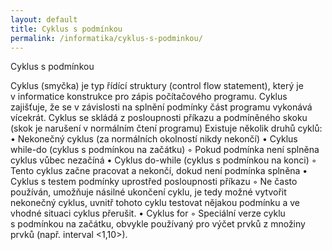 ```yaml
---
layout: default
title: Cyklus s podmínkou
permalink: /informatika/cyklus-s-podminkou/
---
```


Cyklus s podmínkou

Cyklus (smyčka) je typ řídící struktury (control flow statement), který je v informatice konstrukce pro zápis počítačového programu. Cyklus zajišťuje, že se v závislosti na splnění podmínky část programu vykonává vícekrát.
Cyklus se skládá z posloupnosti příkazu a podmíněného skoku (skok je narušení v normálním čtení programu)
Existuje několik druhů cyklů:
    • Nekonečný cyklus (za normálních okolností nikdy nekončí)
    • Cyklus while-do (cyklus s podmínkou na začátku)
        ◦ Pokud podmínka není splněna cyklus vůbec nezačíná
    • Cyklus do-while (cyklus s podmínkou na konci)
        ◦ Tento cyklus začne pracovat a nekončí, dokud není podmínka splněna
    • Cyklus s testem podmínky uprostřed posloupnosti příkazu
        ◦ Ne často používán, umožňuje násilné ukončení cyklu, je tedy možné vytvořit nekonečný cyklus, uvnitř tohoto cyklu testovat nějakou podmínku a ve vhodné situaci cyklus přerušit.
    • Cyklus for 
        ◦ Speciální verze cyklu s podmínkou na začátku, obvykle používaný pro výčet prvků z množiny prvků (např. interval <1,10>). 


